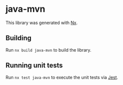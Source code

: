 # java-mvn

This library was generated with [Nx](https://nx.dev).

## Building

Run `nx build java-mvn` to build the library.

## Running unit tests

Run `nx test java-mvn` to execute the unit tests via [Jest](https://jestjs.io).



